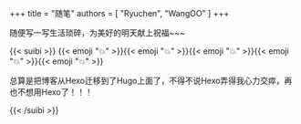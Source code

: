 +++
title = "随笔"
authors = [
    "Ryuchen",
    "WangOO"
]
+++

随便写一写生活琐碎，为美好的明天献上祝福~~~

{{< suibi >}}
    {{< emoji ":boom:" >}}{{< emoji ":boom:" >}}{{< emoji ":boom:" >}}{{< emoji ":boom:" >}}{{< emoji ":boom:" >}}
    <p>总算是把博客从Hexo迁移到了Hugo上面了，不得不说Hexo弄得我心力交瘁，再也不想用Hexo了！！！</p>
{{< /suibi >}}
